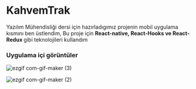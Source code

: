 # KahvemTrak

Yazılım Mühendisliği dersi için hazırladıgımız projenin mobil uygulama kısmını ben üstlendim,
Bu proje için <b> React-native, React-Hooks ve React-Redux </b> gibi teknolojileri kullandım

### Uygulama içi görüntüler

![ezgif com-gif-maker (3)](https://user-images.githubusercontent.com/43863414/99695366-8afd7d80-2a9e-11eb-85fb-4727204c766b.gif)


![ezgif com-gif-maker (2)](https://user-images.githubusercontent.com/43863414/99694828-e11df100-2a9d-11eb-96ea-2304e8745f64.gif)
